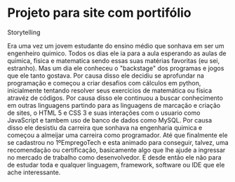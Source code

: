 # Projeto para site com portifólio

Storytelling

Era uma vez um jovem estudante do ensino médio que sonhava em ser um engenheiro quimico.
Todos os dias ele ia para a aula esperando as aulas de quimica, fisica e matematica sendo essas suas matérias favoritas (eu sei, estranho).
Mas um dia ele conheceu o "backstage" dos programas e jogos que ele tanto gostava.
Por causa disso ele decidiu se aprofundar na programação e começou a criar desafios com cálculos em python, inicialmente tentando resolver seus exercicios de matemática ou física atravéz de códigos.
Por causa disso ele continuou a buscar conhecimento em outras linguagens partindo para as linguagens de marcação e criação de sites, o HTML 5 e CSS 3 e suas interações com o usuario como JavaScript e tambem uso de banco de dados como MySQL.
Por causa disso ele desistiu da carreira que sonhava na engenharia quimica e começou a almeijar uma carreira como programador.
Até que finalmente ele se cadastrou no 1ºEmpregoTech e esta animado para conseguir, talvez, uma recomendação ou certificação, basicamente algo que lhe ajude a ingressar no mercado de trabalho como desenvolvedor.
E desde então ele não para de estudar toda e qualquer linguagem, framework, software ou IDE que ele ache interessante.
